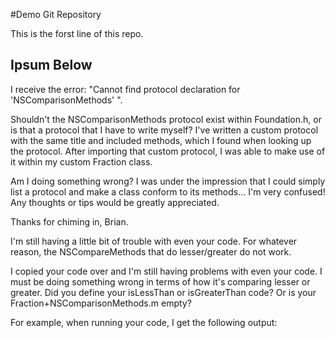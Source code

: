 #Demo Git Repository

This is the forst line of this repo.

## Ipsum Below

I receive the error: "Cannot find protocol declaration for 'NSComparisonMethods' ".

Shouldn't the NSComparisonMethods protocol exist within Foundation.h, or is that a protocol that I have to write myself? I've written a custom protocol with the same title and included methods, which I found when looking up the protocol. After importing that custom protocol, I was able to make use of it within my custom Fraction class. 

Am I doing something wrong? I was under the impression that I could simply list a protocol and make a class conform to its methods... I'm very confused! Any thoughts or tips would be greatly appreciated.

Thanks for chiming in, Brian.

I'm still having a little bit of trouble with even your code. For whatever reason, the NSCompareMethods that do lesser/greater do not work. 

I copied your code over and I'm still having problems with even your code. I must be doing something wrong in terms of how it's comparing lesser or greater. Did you define your isLessThan or isGreaterThan code? Or is your Fraction+NSComparisonMethods.m empty? 

For example, when running your code, I get the following output: